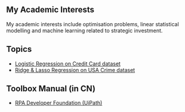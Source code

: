 ## My Academic Interests

My academic interests include optimisation problems, linear statistical modelling and machine learning related to strategic investment. 


## Topics

<nav> <!-- 本站统一的导航栏 -->
      <ul>
        <li><a href="credit_default">Logistic Regression on Credit Card dataset</a></li>
        <li><a href="usacrime">Ridge & Lasso Regression on USA Crime dataset</a></li>   
      </ul>
</nav>


## Toolbox Manual (in CN)

- [RPA Developer Foundation (UiPath)](https://zhuanlan.zhihu.com/p/366339702)
